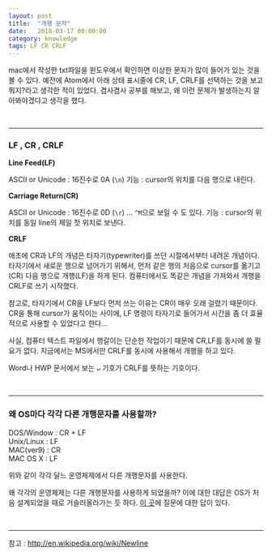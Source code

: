 ```yaml
---
layout: post
title:  "개행 문자"
date:   2018-03-17 00:00:00
category: knowledge
tags: LF CR CRLF
---
```


mac에서 작성한 txt파일을 윈도우에서 확인하면 이상한 문자가 많이 들어가 있는 것을 볼 수 있다. 예전에 Atom에서 아래 상태 표시줄에 CR, LF, CRLF를 선택하는 것을 보고 뭐지?라고 생각한 적이 있었다. 겸사겸사 공부를 해보고, 왜 이런 문제가 발생하는지 알아봐야겠다고 생각을 했다. 

<!-- more -->

<br>

---
### LF , CR , CRLF

**Line Feed(LF)**  

ASCII or Unicode : 16진수로 0A (`\n`)
기능 : cursor의 위치를 다음 행으로 내린다.


**Carriage Return(CR)**  

ASCII or Unicode : 16진수로 0D (`\r`) ... `^M`으로 보일 수 도 있다.
기능 : cursor의 위치를 동일 line의 제일 첫 위치로 보낸다.

**CRLF**  

애초에 CR과 LF의 개념은 타자기(typewriter)를 쓰던 시절에서부터 내려온 개념이다. 타자기에서 새로운 행으로 넘어가기 위해서, 먼저 같은 행의 처음으로 cursor를 옮기고(CR) 다음 행으로 개행(LF)을 하게 된다. 컴퓨터에서도 똑같은 개념을 가져와서 개행을 CRLF로 쓰기 시작했다.

참고로, 타자기에서 CR을 LF보다 먼저 쓰는 이유는 CR이 매우 오래 걸렸기 때문이다. CR을 통해 cursor가 움직이는 사이에, LF 명령이 타자기로 들어가서 시간을 좀 더 효율적으로 사용할 수 있었다고 한다...

사실, 컴퓨터 텍스트 파일에서 행갈이는 단순한 작업이기 때문에 CR,LF를 동시에 쓸 필요가 없다. 지금에서는 MS에서만 CRLF를 동시에 사용해서 개행을 하고 있다.

Word나 HWP 문서에서 보는 `↵` 기호가 CRLF를 뜻하는 기호이다.

<br>

---

### 왜 OS마다 각각 다른 개행문자를 사용할까?
>
DOS/Window : CR + LF  
Unix/Linux : LF  
MAC(ver9) : CR  
MAC OS X : LF
>
위와 같이 각각 달느 운영체제에서 다른 개행문자를 사용한다.

왜 각각의 운영체제는 다른 개행문자를 사용하게 되었을까? 이에 대한 대답은 OS가 처음 설계되었을 때로 거슬러올라가는 듯 하다.
[이 곳](https://unix.stackexchange.com/questions/411811/why-does-linux-use-lf-as-the-newline-character)에 질문에 대한 답이 있다.


<br>

---

참고 : http://en.wikipedia.org/wiki/Newline
